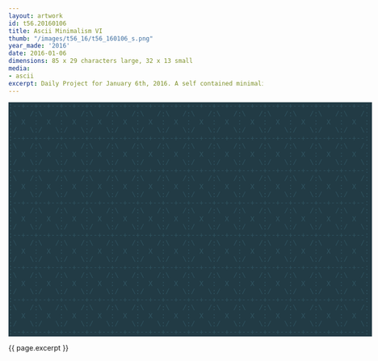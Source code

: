 ```yaml
---
layout: artwork
id: t56.20160106
title: Ascii Minimalism VI
thumb: "/images/t56_16/t56_160106_s.png"
year_made: '2016'
date: 2016-01-06
dimensions: 85 x 29 characters large, 32 x 13 small
media:
- ascii
excerpt: Daily Project for January 6th, 2016. A self contained minimalist ascii artwork. Fonts and css styles are allowed and included on page. Adapts to mobile and laptop breakpoints. 
---
```


<style>
    pre {
        background-color: #223B45;
        color: #305461;
        font-family: "Lucida Sans Typewriter","Lucida Typewriter",Courier,monospace;
        font-size: .875rem;
        padding: 0;
        overflow: hidden;
    }

    @media screen and (max-width: 600px) {
      .ascii-large {
        display: none;
      }
      pre {
        width: 17rem;
        padding: 0 .5rem 0 0;
      }
    }
    @media screen and (min-width: 600px){
        .ascii-small {
          display: none;
      }
      pre {
        width: 45rem;
      }
    }
</style>

<pre class="ascii-large">
:--+--+--+--+--+--+--+--+--+--+--+--+--+--+--+--+--+--+--+--+--+--+--+--+--+--+--+--:
:\   /:\   /:\   /:\   /:\   /:\   /:\   /:\   /:\   /:\   /:\   /:\   /:\   /:\   /:
:  X  :  X  :  X  :  X  :  X  :  X  :  X  :  X  :  X  :  X  :  X  :  X  :  X  :  X  :
:/   \:/   \:/   \:/   \:/   \:/   \:/   \:/   \:/   \:/   \:/   \:/   \:/   \:/   \:
:--+--+--+--+--+--+--+--+--+--+--+--+--+--+--+--+--+--+--+--+--+--+--+--+--+--+--+--:
:\   /:\   /:\   /:\   /:\   /:\   /:\   /:\   /:\   /:\   /:\   /:\   /:\   /:\   /:
:  X  :  X  :  X  :  X  :  X  :  X  :  X  :  X  :  X  :  X  :  X  :  X  :  X  :  X  :
:/   \:/   \:/   \:/   \:/   \:/   \:/   \:/   \:/   \:/   \:/   \:/   \:/   \:/   \:
:--+--+--+--+--+--+--+--+--+--+--+--+--+--+--+--+--+--+--+--+--+--+--+--+--+--+--+--:
:\   /:\   /:\   /:\   /:\   /:\   /:\   /:\   /:\   /:\   /:\   /:\   /:\   /:\   /:
:  X  :  X  :  X  :  X  :  X  :  X  :  X  :  X  :  X  :  X  :  X  :  X  :  X  :  X  :
:/   \:/   \:/   \:/   \:/   \:/   \:/   \:/   \:/   \:/   \:/   \:/   \:/   \:/   \:
:--+--+--+--+--+--+--+--+--+--+--+--+--+--+--+--+--+--+--+--+--+--+--+--+--+--+--+--:
:\   /:\   /:\   /:\   /:\   /:\   /:\   /:\   /:\   /:\   /:\   /:\   /:\   /:\   /:
:  X  :  X  :  X  :  X  :  X  :  X  :  X  :  X  :  X  :  X  :  X  :  X  :  X  :  X  :
:/   \:/   \:/   \:/   \:/   \:/   \:/   \:/   \:/   \:/   \:/   \:/   \:/   \:/   \:
:--+--+--+--+--+--+--+--+--+--+--+--+--+--+--+--+--+--+--+--+--+--+--+--+--+--+--+--:
:\   /:\   /:\   /:\   /:\   /:\   /:\   /:\   /:\   /:\   /:\   /:\   /:\   /:\   /:
:  X  :  X  :  X  :  X  :  X  :  X  :  X  :  X  :  X  :  X  :  X  :  X  :  X  :  X  :
:/   \:/   \:/   \:/   \:/   \:/   \:/   \:/   \:/   \:/   \:/   \:/   \:/   \:/   \:
:--+--+--+--+--+--+--+--+--+--+--+--+--+--+--+--+--+--+--+--+--+--+--+--+--+--+--+--:
:\   /:\   /:\   /:\   /:\   /:\   /:\   /:\   /:\   /:\   /:\   /:\   /:\   /:\   /:
:  X  :  X  :  X  :  X  :  X  :  X  :  X  :  X  :  X  :  X  :  X  :  X  :  X  :  X  :
:/   \:/   \:/   \:/   \:/   \:/   \:/   \:/   \:/   \:/   \:/   \:/   \:/   \:/   \:
:--+--+--+--+--+--+--+--+--+--+--+--+--+--+--+--+--+--+--+--+--+--+--+--+--+--+--+--:
:\   /:\   /:\   /:\   /:\   /:\   /:\   /:\   /:\   /:\   /:\   /:\   /:\   /:\   /:
:  X  :  X  :  X  :  X  :  X  :  X  :  X  :  X  :  X  :  X  :  X  :  X  :  X  :  X  :
:/   \:/   \:/   \:/   \:/   \:/   \:/   \:/   \:/   \:/   \:/   \:/   \:/   \:/   \:
:--+--+--+--+--+--+--+--+--+--+--+--+--+--+--+--+--+--+--+--+--+--+--+--+--+--+--+--:
</pre>

<pre class="ascii-small">
 :--+--+--+--+--+--+--+--+--+--:
 :\   /:\   /:\   /:\   /:\   /:
 :  X  :  X  :  X  :  X  :  X  :
 :/   \:/   \:/   \:/   \:/   \:
 :--+--+--+--+--+--+--+--+--+--:
 :\   /:\   /:\   /:\   /:\   /:
 :  X  :  X  :  X  :  X  :  X  :
 :/   \:/   \:/   \:/   \:/   \:
 :--+--+--+--+--+--+--+--+--+--:
 :\   /:\   /:\   /:\   /:\   /:
 :  X  :  X  :  X  :  X  :  X  :
 :/   \:/   \:/   \:/   \:/   \:
 :--+--+--+--+--+--+--+--+--+--:
</pre>

{{ page.excerpt }}
